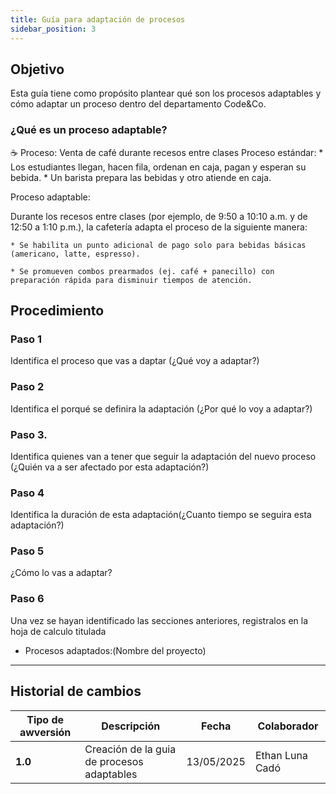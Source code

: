 ```yaml
---
title: Guía para adaptación de procesos
sidebar_position: 3
---
```


## Objetivo
Esta guía tiene como propósito plantear qué son los procesos adaptables y cómo adaptar un proceso dentro del departamento Code&Co.

### ¿Qué es un proceso adaptable?

☕ Proceso: Venta de café durante recesos entre clases
Proceso estándar:
    * Los estudiantes llegan, hacen fila, ordenan en caja, pagan y esperan su bebida.
    * Un barista prepara las bebidas y otro atiende en caja.

Proceso adaptable:

Durante los recesos entre clases (por ejemplo, de 9:50 a 10:10 a.m. y de 12:50 a 1:10 p.m.), la cafetería adapta el proceso de la siguiente manera:

    * Se habilita un punto adicional de pago solo para bebidas básicas (americano, latte, espresso).

    * Se promueven combos prearmados (ej. café + panecillo) con preparación rápida para disminuir tiempos de atención.


## Procedimiento
### Paso 1
Identifica el proceso que vas a daptar (¿Qué voy a adaptar?)
### Paso 2 
Identifica el porqué se definira la adaptación (¿Por qué lo voy a adaptar?)
### Paso 3. 
Identifica quienes van a tener que seguir la adaptación del nuevo proceso (¿Quién va a ser afectado por esta adaptación?)
### Paso 4 
Identifica la duración de esta adaptación(¿Cuanto tiempo se seguira esta adaptación?)
### Paso 5 
¿Cómo lo vas a adaptar?
### Paso 6
Una vez se hayan identificado las secciones anteriores, registralos en la hoja de calculo titulada 
* Procesos adaptados:(Nombre del proyecto)

---

## Historial de cambios

| **Tipo de awversión** | **Descripción** | **Fecha**  | **Colaborador** |
| ------------------- | --------------- | ---------- | --------------- |
| **1.0** | Creación de la guia de procesos adaptables | 13/05/2025 | Ethan Luna Cadó|